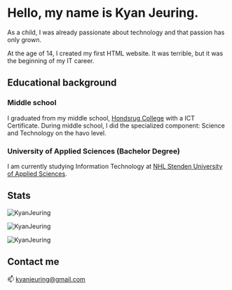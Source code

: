 # Hello, my name is Kyan Jeuring.
As a child, I was already passionate about technology and that passion has only grown.

At the age of 14, I created my first HTML website. It was terrible, but it was the beginning of my IT career.

## Educational background

### Middle school
I graduated from my middle school, <a href="https://hondsrugcollege.nl" target="_blank">Hondsrug College</a> with a ICT Certificate. During middle school, I did the specialized component: Science and Technology on the havo level.

### University of Applied Sciences (Bachelor Degree)
I am currently studying Information Technology at <a href="https://www.nhlstenden.com/en" target="_blank">NHL Stenden University of Applied Sciences</a>. 

## Stats
<p>
<img src="https://github-readme-stats.vercel.app/api?username=KyanJeuring&theme=graywhite&hide_border=true&include_all_commits=false&count_private=true" alt="KyanJeuring"/>
</p>
<p>
<img src="https://github-readme-streak-stats.herokuapp.com/?user=KyanJeuring&theme=graywhite&hide_border=true" alt="KyanJeuring" />
</p>
<p>
<img src="https://github-readme-stats.vercel.app/api/top-langs/?username=KyanJeuring&theme=graywhite&hide_border=true&include_all_commits=false&count_private=false&layout=compact" alt="KyanJeuring" />
</p>

## Contact me
📫 [kyanjeuring@gmail.com](mailto:kyanjeuring@gmail.com)